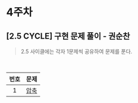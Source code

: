 # 4주차

## [2.5 CYCLE] 구현 문제 풀이 - 권순찬

> 2.5 사이클에는 각자 1문제씩 공유하여 문제를 푼다.

<br>

| 번호 |                     문제                     |
| :--: | :------------------------------------------: |
|  1   |  [압축](https://www.acmicpc.net/problem/1662)   |
